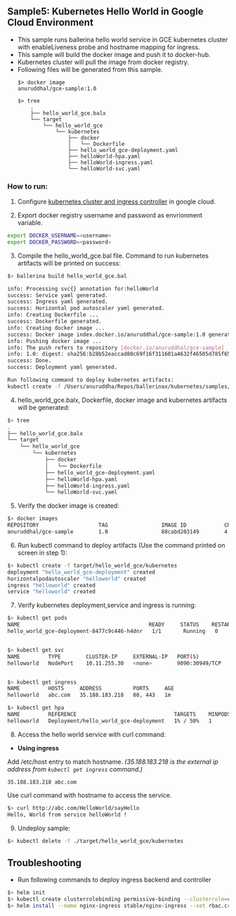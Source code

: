 ## Sample5: Kubernetes Hello World in Google Cloud Environment

- This sample runs  ballerina hello world service in GCE kubernetes cluster with enableLiveness probe and  hostname
 mapping for ingress. 
- This sample will build the docker image and push it to docker-hub. 
- Kubernetes cluster will pull the image from docker registry.
- Following files will be generated from this sample.
    ``` 
    $> docker image
    anuruddhal/gce-sample:1.0
    
    $> tree
        .
        ├── hello_world_gce.balx
        └── target
            └── hello_world_gce
                └── kubernetes
                    ├── docker
                    │   └── Dockerfile
                    ├── hello_world_gce-deployment.yaml
                    ├── helloWorld-hpa.yaml
                    ├── helloWorld-ingress.yaml
                    └── helloWorld-svc.yaml
    ```
### How to run:

1. Configure [kubernetes cluster and ingress controller](https://cloud.google.com/community/tutorials/nginx-ingress-gke) in google cloud.

2. Export docker registry username and password as envrionment variable.
```bash
export DOCKER_USERNAME=<username>
export DOCKER_PASSWORD=<password>
```

3. Compile the  hello_world_gce.bal file. Command to run kubernetes artifacts will be printed on success:
```bash
$> ballerina build hello_world_gce.bal

info: Processing svc{} annotation for:helloWorld
success: Service yaml generated.
success: Ingress yaml generated.
success: Horizontal pod autoscaler yaml generated.
info: Creating Dockerfile ...
success: Dockerfile generated.
info: Creating docker image ...
success: Docker image index.docker.io/anuruddhal/gce-sample:1.0 generated.
info: Pushing docker image ...
info: The push refers to repository [docker.io/anuruddhal/gce-sample]
info: 1.0: digest: sha256:b28b52eaccad80c69f16f311601a4632f46505d785f6585ed3829c55fc5d83f4 size: 1368
success: Done.
success: Deployment yaml generated.

Run following command to deploy kubernetes artifacts:
kubectl create -f /Users/anuruddha/Repos/ballerinax/kubernetes/samples/sample5/target/hello_world_gce/kubernetes
```

4. hello_world_gce.balx, Dockerfile, docker image and kubernetes artifacts will be generated: 
```bash
$> tree
.
├── hello_world_gce.balx
└── target
    └── hello_world_gce
        └── kubernetes
            ├── docker
            │   └── Dockerfile
            ├── hello_world_gce-deployment.yaml
            ├── helloWorld-hpa.yaml
            ├── helloWorld-ingress.yaml
            └── helloWorld-svc.yaml
```

5. Verify the docker image is created:
```bash
$> docker images
REPOSITORY                   TAG                 IMAGE ID            CREATED             SIZE
anuruddhal/gce-sample        1.0                 88cabd203149        4 minutes ago       102MB

```

6. Run kubectl command to deploy artifacts (Use the command printed on screen in step 1):
```bash
$> kubectl create -f target/hello_world_gce/kubernetes
deployment "hello_world_gce-deployment" created
horizontalpodautoscaler "helloworld" created
ingress "helloworld" created
service "helloworld" created
```

7. Verify kubernetes deployment,service and ingress is running:
```bash
$> kubectl get pods
NAME                                         READY     STATUS    RESTARTS   AGE
hello_world_gce-deployment-8477c9c446-h4dnr   1/1       Running   0          8s


$> kubectl get svc
NAME         TYPE        CLUSTER-IP     EXTERNAL-IP   PORT(S)          AGE
helloworld   NodePort    10.11.255.30   <none>        9090:30949/TCP   2m


$> kubectl get ingress
NAME         HOSTS     ADDRESS          PORTS     AGE
helloworld   abc.com   35.188.183.218   80, 443   1m

$> kubectl get hpa
NAME         REFERENCE                               TARGETS    MINPODS   MAXPODS   REPLICAS   AGE
helloworld   Deployment/hello_world_gce-deployment   1% / 50%   1         2         1          2m
```

8. Access the hello world service with curl command:

- **Using ingress**

Add /etc/host entry to match hostname.
_(35.188.183.218 is the external ip address from `kubectl get ingress` command.)_
 ```
 35.188.183.218 abc.com
 ```
Use curl command with hostname to access the service.
```bash
$> curl http://abc.com/HelloWorld/sayHello
Hello, World from service helloWorld !
```

9. Undeploy sample:
```bash
$> kubectl delete -f ./target/hello_world_gce/kubernetes
```
## Troubleshooting
- Run following commands to deploy ingress backend and controller
```bash
$> helm init
$> kubectl create clusterrolebinding permissive-binding --clusterrole=cluster-admin --user=admin --user=kubelet --group=system:serviceaccounts;
$> helm install --name nginx-ingress stable/nginx-ingress --set rbac.create=true
```